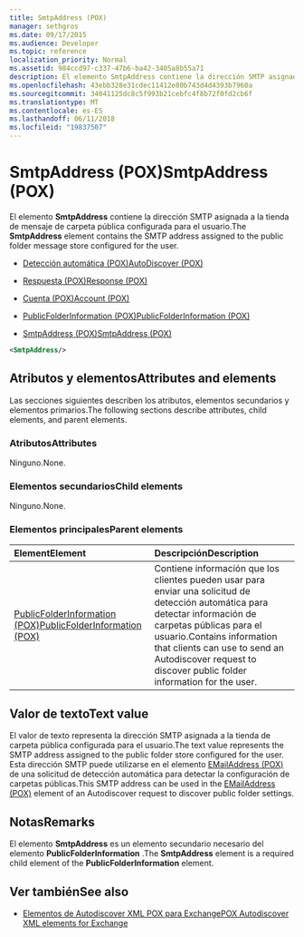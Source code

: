 ```yaml
---
title: SmtpAddress (POX)
manager: sethgros
ms.date: 09/17/2015
ms.audience: Developer
ms.topic: reference
localization_priority: Normal
ms.assetid: 984ccd97-c337-47b6-ba42-3405a8b55a71
description: El elemento SmtpAddress contiene la dirección SMTP asignada a la tienda de mensaje de carpeta pública configurada para el usuario.
ms.openlocfilehash: 43ebb328e31cdec11412e80b743d4d4393b7960a
ms.sourcegitcommit: 34041125dc8c5f993b21cebfc4f8b72f0fd2cb6f
ms.translationtype: MT
ms.contentlocale: es-ES
ms.lasthandoff: 06/11/2018
ms.locfileid: "19837507"
---
```

# <a name="smtpaddress-pox"></a><span data-ttu-id="f1e2d-103">SmtpAddress (POX)</span><span class="sxs-lookup"><span data-stu-id="f1e2d-103">SmtpAddress (POX)</span></span>

<span data-ttu-id="f1e2d-104">El elemento **SmtpAddress** contiene la dirección SMTP asignada a la tienda de mensaje de carpeta pública configurada para el usuario.</span><span class="sxs-lookup"><span data-stu-id="f1e2d-104">The **SmtpAddress** element contains the SMTP address assigned to the public folder message store configured for the user.</span></span> 
  
- [<span data-ttu-id="f1e2d-105">Detección automática (POX)</span><span class="sxs-lookup"><span data-stu-id="f1e2d-105">AutoDiscover (POX)</span></span>](autodiscover-pox.md)
  
- [<span data-ttu-id="f1e2d-106">Respuesta (POX)</span><span class="sxs-lookup"><span data-stu-id="f1e2d-106">Response (POX)</span></span>](response-pox.md)
  
- [<span data-ttu-id="f1e2d-107">Cuenta (POX)</span><span class="sxs-lookup"><span data-stu-id="f1e2d-107">Account (POX)</span></span>](account-pox.md)
  
- [<span data-ttu-id="f1e2d-108">PublicFolderInformation (POX)</span><span class="sxs-lookup"><span data-stu-id="f1e2d-108">PublicFolderInformation (POX)</span></span>](publicfolderinformation-pox.md)
  
- [<span data-ttu-id="f1e2d-109">SmtpAddress (POX)</span><span class="sxs-lookup"><span data-stu-id="f1e2d-109">SmtpAddress (POX)</span></span>](smtpaddress-pox.md)
  
```XML
<SmtpAddress/>
```

## <a name="attributes-and-elements"></a><span data-ttu-id="f1e2d-110">Atributos y elementos</span><span class="sxs-lookup"><span data-stu-id="f1e2d-110">Attributes and elements</span></span>

<span data-ttu-id="f1e2d-111">Las secciones siguientes describen los atributos, elementos secundarios y elementos primarios.</span><span class="sxs-lookup"><span data-stu-id="f1e2d-111">The following sections describe attributes, child elements, and parent elements.</span></span>
  
### <a name="attributes"></a><span data-ttu-id="f1e2d-112">Atributos</span><span class="sxs-lookup"><span data-stu-id="f1e2d-112">Attributes</span></span>

<span data-ttu-id="f1e2d-113">Ninguno.</span><span class="sxs-lookup"><span data-stu-id="f1e2d-113">None.</span></span>
  
### <a name="child-elements"></a><span data-ttu-id="f1e2d-114">Elementos secundarios</span><span class="sxs-lookup"><span data-stu-id="f1e2d-114">Child elements</span></span>

<span data-ttu-id="f1e2d-115">Ninguno.</span><span class="sxs-lookup"><span data-stu-id="f1e2d-115">None.</span></span>
  
### <a name="parent-elements"></a><span data-ttu-id="f1e2d-116">Elementos principales</span><span class="sxs-lookup"><span data-stu-id="f1e2d-116">Parent elements</span></span>

|<span data-ttu-id="f1e2d-117">**Element**</span><span class="sxs-lookup"><span data-stu-id="f1e2d-117">**Element**</span></span>|<span data-ttu-id="f1e2d-118">**Descripción**</span><span class="sxs-lookup"><span data-stu-id="f1e2d-118">**Description**</span></span>|
|:-----|:-----|
|[<span data-ttu-id="f1e2d-119">PublicFolderInformation (POX)</span><span class="sxs-lookup"><span data-stu-id="f1e2d-119">PublicFolderInformation (POX)</span></span>](publicfolderinformation-pox.md) <br/> |<span data-ttu-id="f1e2d-120">Contiene información que los clientes pueden usar para enviar una solicitud de detección automática para detectar información de carpetas públicas para el usuario.</span><span class="sxs-lookup"><span data-stu-id="f1e2d-120">Contains information that clients can use to send an Autodiscover request to discover public folder information for the user.</span></span>  <br/> |
   
## <a name="text-value"></a><span data-ttu-id="f1e2d-121">Valor de texto</span><span class="sxs-lookup"><span data-stu-id="f1e2d-121">Text value</span></span>

<span data-ttu-id="f1e2d-122">El valor de texto representa la dirección SMTP asignada a la tienda de carpeta pública configurada para el usuario.</span><span class="sxs-lookup"><span data-stu-id="f1e2d-122">The text value represents the SMTP address assigned to the public folder store configured for the user.</span></span> <span data-ttu-id="f1e2d-123">Esta dirección SMTP puede utilizarse en el elemento [EMailAddress (POX)](emailaddress-pox.md) de una solicitud de detección automática para detectar la configuración de carpetas públicas.</span><span class="sxs-lookup"><span data-stu-id="f1e2d-123">This SMTP address can be used in the [EMailAddress (POX)](emailaddress-pox.md) element of an Autodiscover request to discover public folder settings.</span></span> 
  
## <a name="remarks"></a><span data-ttu-id="f1e2d-124">Notas</span><span class="sxs-lookup"><span data-stu-id="f1e2d-124">Remarks</span></span>

<span data-ttu-id="f1e2d-125">El elemento **SmtpAddress** es un elemento secundario necesario del elemento **PublicFolderInformation** .</span><span class="sxs-lookup"><span data-stu-id="f1e2d-125">The **SmtpAddress** element is a required child element of the **PublicFolderInformation** element.</span></span> 
  
## <a name="see-also"></a><span data-ttu-id="f1e2d-126">Ver también</span><span class="sxs-lookup"><span data-stu-id="f1e2d-126">See also</span></span>

- [<span data-ttu-id="f1e2d-127">Elementos de Autodiscover XML POX para Exchange</span><span class="sxs-lookup"><span data-stu-id="f1e2d-127">POX Autodiscover XML elements for Exchange</span></span>](pox-autodiscover-xml-elements-for-exchange.md)

